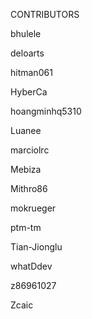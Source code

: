 CONTRIBUTORS

bhulele

deloarts

hitman061

HyberCa

hoangminhq5310

Luanee

marciolrc

Mebiza

Mithro86

mokrueger

ptm-tm

Tian-Jionglu

whatDdev

z86961027

Zcaic